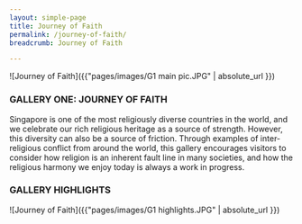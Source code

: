 ```yaml
---
layout: simple-page
title: Journey of Faith
permalink: /journey-of-faith/
breadcrumb: Journey of Faith

---
```

![Journey of Faith]({{"pages/images/G1 main pic.JPG" | absolute_url }})

### **GALLERY ONE: JOURNEY OF FAITH**

Singapore is one of the most religiously diverse countries in the world, and we celebrate our rich religious heritage as a source of strength. However, this diversity can also be a source of friction. Through examples of inter-religious conflict from around the world, this gallery encourages visitors to consider how religion is an inherent fault line in many societies, and how the religious harmony we enjoy today is always a work in progress.

### **GALLERY HIGHLIGHTS**
![Journey of Faith]({{"pages/images/G1 highlights.JPG" | absolute_url }})

